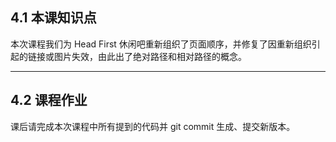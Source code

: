 ## 4.1 本课知识点

本次课程我们为 Head First 休闲吧重新组织了页面顺序，并修复了因重新组织引起的链接或图片失效，由此出了绝对路径和相对路径的概念。

___
## 4.2 课程作业

课后请完成本次课程中所有提到的代码并 git commit 生成、提交新版本。